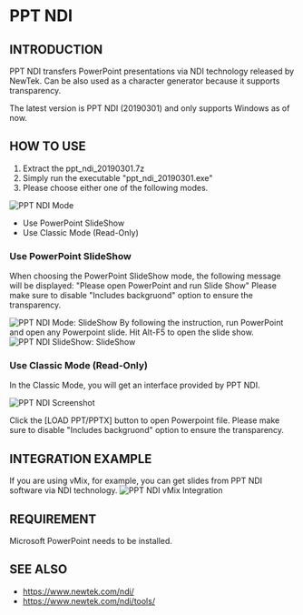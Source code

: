 # PPT NDI

## INTRODUCTION
PPT NDI transfers PowerPoint presentations via NDI technology released by NewTek. Can be also used as a character generator because it supports transparency.

The latest version is PPT NDI (20190301) and only supports Windows as of now.

## HOW TO USE
1. Extract the ppt_ndi_20190301.7z
2. Simply run the executable "ppt_ndi_20190301.exe"
3. Please choose either one of the following modes.

![PPT NDI Mode](https://raw.githubusercontent.com/ykhwong/ppt_ndi/master/resources/ppt_ndi_mode.png)

* Use PowerPoint SlideShow
* Use Classic Mode (Read-Only)

### Use PowerPoint SlideShow
When choosing the PowerPoint SlideShow mode, the following message will be displayed: "Please open PowerPoint and run Slide Show"
Please make sure to disable "Includes backgruond" option to ensure the transparency.

![PPT NDI Mode: SlideShow](https://raw.githubusercontent.com/ykhwong/ppt_ndi/master/resources/ppt_ndi_slideshow_integration.png)
By following the instruction, run PowerPoint and open any Powerpoint slide. Hit Alt-F5 to open the slide show.
![PPT NDI SlideShow: SlideShow](https://raw.githubusercontent.com/ykhwong/ppt_ndi/master/resources/ppt_ndi_slideshow_integration2.png)

### Use Classic Mode (Read-Only)
In the Classic Mode, you will get an interface provided by PPT NDI.

![PPT NDI Screenshot](https://raw.githubusercontent.com/ykhwong/ppt_ndi/master/resources/ppt_ndi_sshot.png)

Click the [LOAD PPT/PPTX] button to open Powerpoint file.
Please make sure to disable "Includes backgruond" option to ensure the transparency.

## INTEGRATION EXAMPLE
If you are using vMix, for example, you can get slides from PPT NDI software via NDI technology.
![PPT NDI vMix Integration](https://raw.githubusercontent.com/ykhwong/ppt_ndi/master/resources/ppt_ndi_vmix_example.png)

## REQUIREMENT
Microsoft PowerPoint needs to be installed.

## SEE ALSO
* https://www.newtek.com/ndi/
* https://www.newtek.com/ndi/tools/
